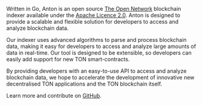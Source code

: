 Written in Go, Anton is an open source [The Open Network](https://ton.org) blockchain indexer available under the [Apache Licence 2.0](https://github.com/tonindexer/anton/blob/master/LICENSE). 
Anton is designed to provide a scalable and flexible solution for developers to access and analyze blockchain data.

Our indexer uses advanced algorithms to parse and process blockchain data, making it easy for developers to access and analyze large amounts of data in real-time. 
Our tool is designed to be extensible, so developers can easily add support for new TON smart-contracts.

By providing developers with an easy-to-use API to access and analyze blockchain data, 
we hope to accelerate the development of innovative new decentralised TON applications and the TON blockchain itself.

Learn more and contribute on [GitHub](https://github.com/tonindexer).
